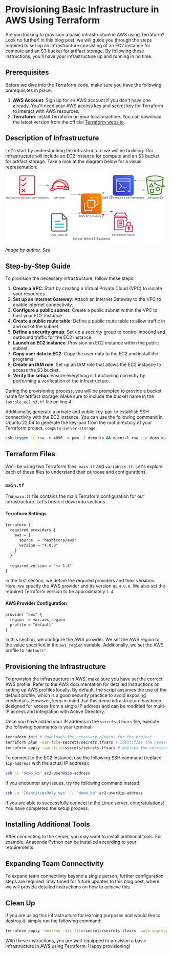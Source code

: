 # Provisioning Basic Infrastructure in AWS Using Terraform

Are you looking to provision a basic infrastructure in AWS using Terraform? Look no further! In this blog post, we will guide you through the steps required to set up an infrastructure consisting of an EC2 instance for compute and an S3 bucket for artifact storage. By following these instructions, you'll have your infrastructure up and running in no time.

## Prerequisites

Before we dive into the Terraform code, make sure you have the following prerequisites in place:

1. **AWS Account**: Sign up for an AWS account if you don't have one already. You'll need your AWS access key and secret key for Terraform to interact with AWS resources.
2. **Terraform**: Install Terraform on your local machine. You can download the latest version from the official [Terraform website](https://developer.hashicorp.com/terraform/tutorials/aws-get-started/install-cli).

## Description of Infrastructure

Let's start by understanding the infrastructure we will be building. Our infrastructure will include an EC2 instance for compute and an S3 bucket for artifact storage. Take a look at the diagram below for a visual representation:

![Infrastructure Diagram](../images/server_with_s3_backend.png)

_Image by author. [See](../images/diagram_ec2_s3.py)_

## Step-by-Step Guide

To provision the necessary infrastructure, follow these steps:

1. **Create a VPC**: Start by creating a Virtual Private Cloud (VPC) to isolate your resources.
2. **Set up an Internet Gateway**: Attach an Internet Gateway to the VPC to enable internet connectivity.
3. **Configure a public subnet**: Create a public subnet within the VPC to host your EC2 instance.
4. **Create a public route table**: Define a public route table to allow traffic in and out of the subnet.
5. **Define a security group**: Set up a security group to control inbound and outbound traffic for the EC2 instance.
6. **Launch an EC2 instance**: Provision an EC2 instance within the public subnet.
7. **Copy user data to EC2**: Copy the user data to the EC2 and install the programs.
8. **Create an IAM role**: Set up an IAM role that allows the EC2 instance to access the S3 bucket.
9. **Verify the setup**: Ensure everything is functioning correctly by performing a verification of the infrastructure.

During the provisioning process, you will be prompted to provide a bucket name for artifact storage. Make sure to include the bucket name in the `iamrole_ec2_s3.tf` file on line 4.

Additionally, generate a private and public key-pair to establish SSH connectivity with the EC2 instance. You can use the following command in Ubuntu 22.04 to generate the key-pair from the root directory of your Terraform project, `compute-server-storage`:

```bash
ssh-keygen -t rsa -b 4096 -m pem -f demo_kp && openssl rsa -in demo_kp -outform pem && chmod 400 demo_kp.pem
```

## Terraform Files

We'll be using two Terraform files: `main.tf` and `variables.tf`. Let's explore each of these files to understand their purpose and configurations.

### `main.tf`

The `main.tf` file contains the main Terraform configuration for our infrastructure. Let's break it down into sections.

#### Terraform Settings

```hcl
terraform {
  required_providers {
    aws = {
      source  = "hashicorp/aws"
      version = "4.0.0"
    }
  }

  required_version = "~> 1.4"
}
```

In the first section, we define the required providers and their versions. Here, we specify the AWS provider and its version as `4.0.0`. We also set the required Terraform version to be approximately `1.4`.

#### AWS Provider Configuration

```hcl
provider "aws" {
  region  = var.aws_region
  profile = "default"
}
```

In this section, we configure the AWS provider. We set the AWS region to the value specified in the `aws_region` variable. Additionally, we set the AWS profile to `"default"`.

## Provisioning the Infrastructure

To provision the infrastructure in AWS, make sure you have set the correct AWS profile. Refer to the AWS documentation for detailed instructions on setting up AWS profiles locally. By default, the script assumes the use of the default profile, which is a good security practice to avoid exposing credentials. However, keep in mind that this demo infrastructure has been designed for access from a single IP address and can be modified for multi-IP access and integration with Active Directory.

Once you have added your IP address in the `secrets.tfvars` file, execute the following commands in your terminal:

```sh
terraform init # downloads the necessary plugins for the project
terraform plan -var-file=secrets/secrets.tfvars # identifies the necessary changes, including infrastructure to be provisioned
terraform apply -var-file=secrets/secrets.tfvars # deploys the services in AWS
```

To connect to the EC2 instance, use the following SSH command (replace `$ip-address` with the actual IP address):

```sh
ssh -i "demo_kp" ec2-user@$ip-address
```

If you encounter any issues, try the following command instead:

```sh
ssh -o 'IdentitiesOnly yes' -i "demo_kp" ec2-user@ip-address
```

If you are able to successfully connect to the Linux server, congratulations! You have completed the setup process.

## Installing Additional Tools

After connecting to the server, you may want to install additional tools. For example, Anaconda Python can be installed according to your requirements.

## Expanding Team Connectivity

To expand team connectivity beyond a single person, further configuration steps are required. Stay tuned for future updates to this blog post, where we will provide detailed instructions on how to achieve this.

## Clean Up

If you are using this infrastructure for learning purposes and would like to destroy it, simply run the following command:

```sh
terraform apply -destroy -var-file=secrets/secrets.tfvars -auto-approve
```

With these instructions, you are well-equipped to provision a basic infrastructure in AWS using Terraform. Happy provisioning!